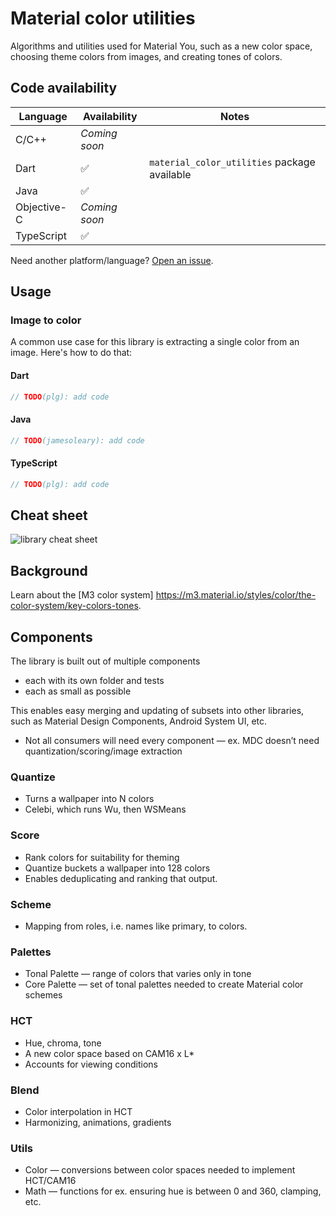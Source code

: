 # Material color utilities

Algorithms and utilities used for Material You, such as a new color
space, choosing theme colors from images, and creating tones of colors.

## Code availability

Language    | Availability  | Notes
----------- | ------------- | --------------------------------------------
C/C++       | *Coming soon* |
Dart        | ✅             | `material_color_utilities` package available
Java        | ✅             |
Objective-C | *Coming soon* |
TypeScript  | ✅             |

Need another platform/language?
[Open an issue](https://github.com/material-foundation/material-color-utilities/issues/new?title=%5BLanguage%2FPlatform%20request%5D%20x).

## Usage

### Image to color

A common use case for this library is extracting a single color from an image.
Here's how to do that:

#### Dart

```dart
// TODO(plg): add code
```

#### Java

```java
// TODO(jamesoleary): add code
```

#### TypeScript

```ts
// TODO(plg): add code
```

## Cheat sheet

![library cheat sheet](g3doc/cheat_sheet.png)

## Background

Learn about the [M3 color system]
https://m3.material.io/styles/color/the-color-system/key-colors-tones.

## Components

The library is built out of multiple components

*   each with its own folder and tests
*   each as small as possible

This enables easy merging and updating of subsets into other libraries, such as
Material Design Components, Android System UI, etc.

*   Not all consumers will need every component — ex. MDC doesn’t need
    quantization/scoring/image extraction

### Quantize

*   Turns a wallpaper into N colors
*   Celebi, which runs Wu, then WSMeans

### Score

*   Rank colors for suitability for theming
*   Quantize buckets a wallpaper into 128 colors
*   Enables deduplicating and ranking that output.

### Scheme

*   Mapping from roles, i.e. names like primary, to colors.

### Palettes

*   Tonal Palette — range of colors that varies only in tone
*   Core Palette — set of tonal palettes needed to create Material color schemes

### HCT

*   Hue, chroma, tone
*   A new color space based on CAM16 x L*
*   Accounts for viewing conditions

### Blend

*   Color interpolation in HCT
*   Harmonizing, animations, gradients

### Utils

*   Color — conversions between color spaces needed to implement HCT/CAM16
*   Math — functions for ex. ensuring hue is between 0 and 360, clamping, etc.
